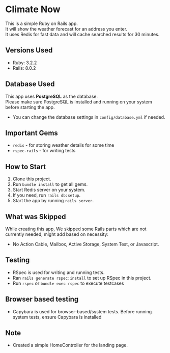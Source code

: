 # Climate Now

This is a simple Ruby on Rails app.  
It will show the weather forecast for an address you enter.  
It uses Redis for fast data and will cache searched results for 30 minutes.  

## Versions Used

- Ruby: 3.2.2
- Rails: 8.0.2

## Database Used

This app uses **PostgreSQL** as the database.  
Please make sure PostgreSQL is installed and running on your system before starting the app.

- You can change the database settings in `config/database.yml` if needed.

## Important Gems

- `redis` - for storing weather details for some time
- `rspec-rails` - for writing tests

## How to Start

1. Clone this project.
2. Run `bundle install` to get all gems.
3. Start Redis server on your system.
4. If you need, run `rails db:setup`.
5. Start the app by running `rails server`.

## What was Skipped

While creating this app, We skipped some Rails parts which are not currently needed, might add based on necessity:
- No Action Cable, Mailbox, Active Storage, System Test, or Javascript.

## Testing

- RSpec is used for writing and running tests.
- Ran `rails generate rspec:install` to set up RSpec in this project.
- Run `rspec` or `bundle exec rspec` to execute testcases

## Browser based testing
- Capybara is used for browser-based/system tests.
Before running system tests, ensure Capybara is installed

## Note

- Created a simple HomeController for the landing page.